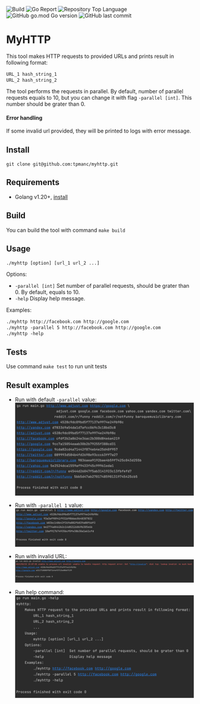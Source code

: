 ![Build](https://github.com/tpmanc/myhttp/actions/workflows/go.yml/badge.svg)
![Go Report](https://goreportcard.com/badge/github.com/tpmanc/myhttp)
![Repository Top Language](https://img.shields.io/github/languages/top/tpmanc/myhttp)
![GitHub go.mod Go version](https://img.shields.io/github/go-mod/go-version/tpmanc/myhttp)
![GitHub last commit](https://img.shields.io/github/last-commit/tpmanc/myhttp)

# MyHTTP
This tool makes HTTP requests to provided URLs and prints result in following format:
```
URL_1 hash_string_1
URL_2 hash_string_2
```
The tool performs the requests in parallel. By default, number of parallel requests equals to 10, but you can change it
with flag `-parallel [int]`. This number should be grater than 0. 

#### Error handling
If some invalid url provided, they will be printed to logs with error message.

## Install
```
git clone git@github.com:tpmanc/myhttp.git
```

## Requirements
* Golang v1.20+, [install](https://golang.org/doc/install)

## Build
You can build the tool with command `make build`

## Usage
```
./myhttp [option] [url_1 url_2 ...]
```

Options:
 * `-parallel [int]` Set number of parallel requests, should be grater than 0. By default, equals to 10.
 * `-help` Display help message.

Examples:
```
./myhttp http://facebook.com http://google.com
./myhttp -parallel 5 http://facebook.com http://google.com
./myhttp -help
```

## Tests
Use command `make test` to run unit tests

## Result examples
* Run with default `-parallel` value:
![run](./images/run.png)

* Run with `-parallel 1` value:
![parallel-1](./images/parallel-1.png)

* Run with invalid URL:
![parallel-1](./images/invalid-url.png)

* Run help command:
![help](./images/help.png)